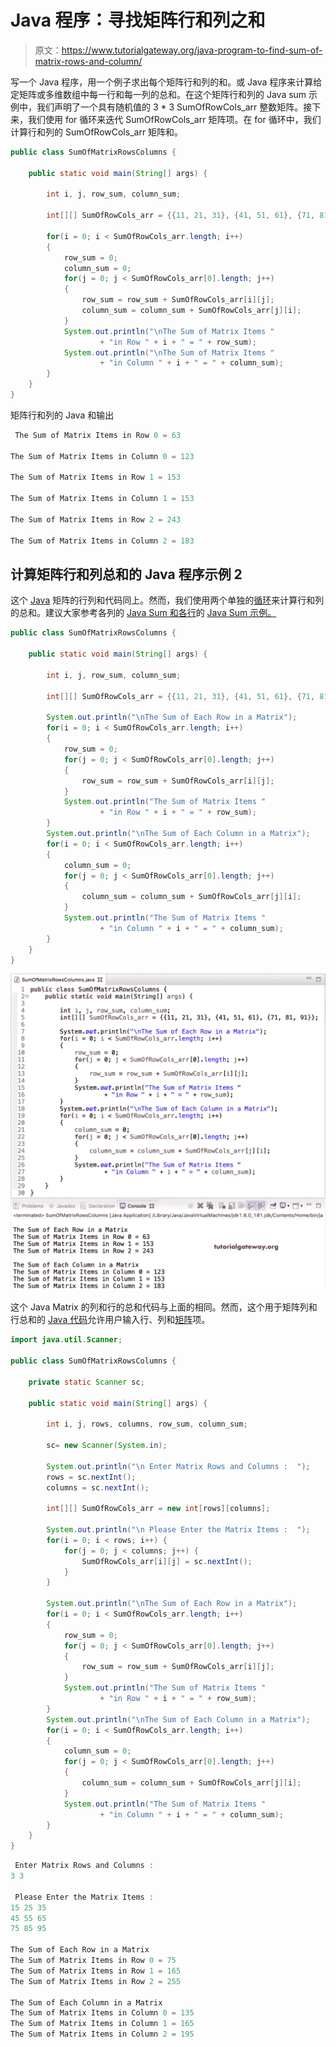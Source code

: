# Java 程序：寻找矩阵行和列之和

> 原文：<https://www.tutorialgateway.org/java-program-to-find-sum-of-matrix-rows-and-column/>

写一个 Java 程序，用一个例子求出每个矩阵行和列的和。或 Java 程序来计算给定矩阵或多维数组中每一行和每一列的总和。在这个矩阵行和列的 Java sum 示例中，我们声明了一个具有随机值的 3 * 3 SumOfRowCols_arr 整数矩阵。接下来，我们使用 for 循环来迭代 SumOfRowCols_arr 矩阵项。在 for 循环中，我们计算行和列的 SumOfRowCols_arr 矩阵和。

```java
public class SumOfMatrixRowsColumns {

	public static void main(String[] args) {

		int i, j, row_sum, column_sum;	

		int[][] SumOfRowCols_arr = {{11, 21, 31}, {41, 51, 61}, {71, 81, 91}};

		for(i = 0; i < SumOfRowCols_arr.length; i++)
		{
			row_sum = 0;
			column_sum = 0;
			for(j = 0; j < SumOfRowCols_arr[0].length; j++)
			{
				row_sum = row_sum + SumOfRowCols_arr[i][j];
				column_sum = column_sum + SumOfRowCols_arr[j][i];
			}
			System.out.println("\nThe Sum of Matrix Items "
					+ "in Row " + i + " = " + row_sum);
			System.out.println("\nThe Sum of Matrix Items "
					+ "in Column " + i + " = " + column_sum);
		}
	}
}
```

矩阵行和列的 Java 和输出

```java
 The Sum of Matrix Items in Row 0 = 63

The Sum of Matrix Items in Column 0 = 123

The Sum of Matrix Items in Row 1 = 153

The Sum of Matrix Items in Column 1 = 153

The Sum of Matrix Items in Row 2 = 243

The Sum of Matrix Items in Column 2 = 183
```

## 计算矩阵行和列总和的 Java 程序示例 2

这个 [Java](https://www.tutorialgateway.org/java-tutorial/) 矩阵的行列和代码同上。然而，我们使用两个单独的[循环](https://www.tutorialgateway.org/java-for-loop/)来计算行和列的总和。建议大家参考各列的 [Java Sum 和各行](https://www.tutorialgateway.org/java-program-to-find-sum-of-each-matrix-row/)的 [Java Sum 示例。](https://www.tutorialgateway.org/java-program-to-find-sum-of-each-matrix-row/)

```java
public class SumOfMatrixRowsColumns {

	public static void main(String[] args) {

		int i, j, row_sum, column_sum;	

		int[][] SumOfRowCols_arr = {{11, 21, 31}, {41, 51, 61}, {71, 81, 91}};

		System.out.println("\nThe Sum of Each Row in a Matrix");	
		for(i = 0; i < SumOfRowCols_arr.length; i++)
		{
			row_sum = 0;
			for(j = 0; j < SumOfRowCols_arr[0].length; j++)
			{
				row_sum = row_sum + SumOfRowCols_arr[i][j];
			}
			System.out.println("The Sum of Matrix Items "
					+ "in Row " + i + " = " + row_sum);
		}
		System.out.println("\nThe Sum of Each Column in a Matrix");
		for(i = 0; i < SumOfRowCols_arr.length; i++)
		{
			column_sum = 0;
			for(j = 0; j < SumOfRowCols_arr[0].length; j++)
			{
				column_sum = column_sum + SumOfRowCols_arr[j][i];
			}
			System.out.println("The Sum of Matrix Items "
					+ "in Column " + i + " = " + column_sum);
		}
	}
}
```

![Java Program to calculate Sum of Matrix Rows and Column 2](img/c1b5ade660fb089934af6b18cd60d1cc.png)

这个 Java Matrix 的列和行的总和代码与上面的相同。然而，这个用于矩阵列和行总和的 [Java 代码](https://www.tutorialgateway.org/learn-java-programs/)允许用户输入行、列和[矩阵](https://www.tutorialgateway.org/two-dimensional-array-in-java/)项。

```java
import java.util.Scanner;

public class SumOfMatrixRowsColumns {

	private static Scanner sc;

	public static void main(String[] args) {

		int i, j, rows, columns, row_sum, column_sum;	

		sc= new Scanner(System.in);

		System.out.println("\n Enter Matrix Rows and Columns :  ");
		rows = sc.nextInt();
		columns = sc.nextInt();

		int[][] SumOfRowCols_arr = new int[rows][columns];

		System.out.println("\n Please Enter the Matrix Items :  ");
		for(i = 0; i < rows; i++) {
			for(j = 0; j < columns; j++) {
				SumOfRowCols_arr[i][j] = sc.nextInt();
			}		
		}

		System.out.println("\nThe Sum of Each Row in a Matrix");	
		for(i = 0; i < SumOfRowCols_arr.length; i++)
		{
			row_sum = 0;
			for(j = 0; j < SumOfRowCols_arr[0].length; j++)
			{
				row_sum = row_sum + SumOfRowCols_arr[i][j];
			}
			System.out.println("The Sum of Matrix Items "
					+ "in Row " + i + " = " + row_sum);
		}
		System.out.println("\nThe Sum of Each Column in a Matrix");
		for(i = 0; i < SumOfRowCols_arr.length; i++)
		{
			column_sum = 0;
			for(j = 0; j < SumOfRowCols_arr[0].length; j++)
			{
				column_sum = column_sum + SumOfRowCols_arr[j][i];
			}
			System.out.println("The Sum of Matrix Items "
					+ "in Column " + i + " = " + column_sum);
		}
	}
}
```

```java
 Enter Matrix Rows and Columns :  
3 3

 Please Enter the Matrix Items :  
15 25 35
45 55 65
75 85 95

The Sum of Each Row in a Matrix
The Sum of Matrix Items in Row 0 = 75
The Sum of Matrix Items in Row 1 = 165
The Sum of Matrix Items in Row 2 = 255

The Sum of Each Column in a Matrix
The Sum of Matrix Items in Column 0 = 135
The Sum of Matrix Items in Column 1 = 165
The Sum of Matrix Items in Column 2 = 195
```